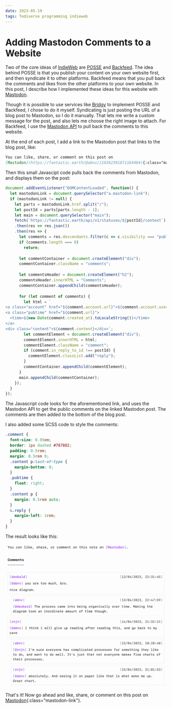 ```yaml
---
date: 2023-05-19
tags: fediverse programming indieweb
---
```


# Adding Mastodon Comments to a Website

Two of the core ideas of [IndieWeb](https://indieweb.org/) are [POSSE](https://indieweb.org/POSSE) and [Backfeed](https://indieweb.org/backfeed). The idea behind POSSE is that you publish your content on your own website first, and then syndicate it to other platforms. Backfeed means that you pull back the comments and likes from the other platforms to your own website. In this post, I describe how I implemented these ideas for this website with [Mastodon](https://joinmastodon.org/).

Though it is possible to use services like [Bridgy](https://brid.gy/) to implement POSSE and Backfeed, I chose to do it myself. Syndicating is just posting the URL of a blog post to Mastodon, so I do it manually. That lets me write a custom message for the post, and also lets me choose the right image to attach. For Backfeed, I use the [Mastodon API](https://docs.joinmastodon.org/api/) to pull back the comments to this website.

At the end of each post, I add a link to the Mastodon post that links to the blog post, like:

```markdown
You can like, share, or comment on this post on
[Mastodon](https://fantastic.earth/@abnv/110362391871164484){:class="mastodon-link"}.
```

Then this small Javascipt code pulls back the comments from Mastodon, and displays them on the post:

```js
document.addEventListener("DOMContentLoaded", function() {
  let mastodonLink = document.querySelector("a.mastodon-link");
  if (mastodonLink != null) {
    let parts = mastodonLink.href.split("/");
    let postId = parts[parts.length - 1];
    let main = document.querySelector("main");
    fetch(`https://fantastic.earth/api/v1/statuses/${postId}/context`)
    .then(res => res.json())
    .then(res => {
      let comments = res.descendants.filter(c => c.visibility === "public");
      if (comments.length === 0)
        return;

      let commentContainer = document.createElement("div");
      commentContainer.className = "comments";

      let commentsHeader = document.createElement("h2");
      commentsHeader.innerHTML = "Comments";
      commentContainer.appendChild(commentsHeader);

      for (let comment of comments) {
        let html = `
<a class="account" href="${comment.account.url}">${comment.account.username}</a>
<a class="pubtime" href="${comment.url}">
  <time>${new Date(comment.created_at).toLocaleString()}</time>
</a>
<div class="content">${comment.content}</div>`;
        let commentElement = document.createElement("div");
        commentElement.innerHTML = html;
        commentElement.className = "comment";
        if (comment.in_reply_to_id !== postId) {
          commentElement.classList.add("reply");
        }
        commentContainer.appendChild(commentElement);
      }
      main.appendChild(commentContainer);
    });
  }
});
```

The Javascript code looks for the aforementioned link, and uses the Mastodon API to get the public comments on the linked Mastodon post. The comments are then added to the bottom of the blog post.

I also added some SCSS code to style the comments:

```scss
.comment {
  font-size: 0.95em;
  border: 1px dashed #787882;
  padding: 0.5rem;
  margin: 0.5rem 0;
  .content p:last-of-type {
    margin-bottom: 0;
  }
  .pubtime {
    float: right;
  }
  .content p {
    margin: 0.5rem auto;
  }
  &.reply {
    margin-left: 1rem;
  }
}
```

 The result looks like this:

 ![Screenshot of the comments](/files/mastodon-comments/comments.png)

That's it! Now go ahead and like, share, or comment on this post on [Mastodon](https://fantastic.earth/@abnv/110395414125998660){:class="mastodon-link"}.
